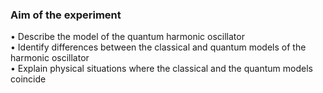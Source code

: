 ### Aim of the experiment<br />
•	Describe the model of the quantum harmonic oscillator<br />
•	Identify differences between the classical and quantum models of the harmonic oscillator<br />
•	Explain physical situations where the classical and the quantum models coincide<br />

